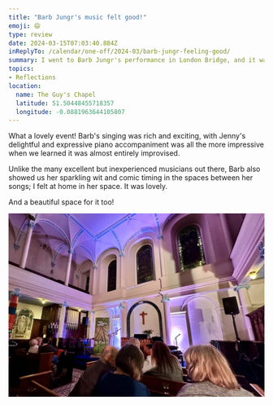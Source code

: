 ```yaml
---
title: "Barb Jungr's music felt good!"
emoji: 😄
type: review
date: 2024-03-15T07:03:40.884Z
inReplyTo: /calendar/one-off/2024-03/barb-jungr-feeling-good/
summary: I went to Barb Jungr's performance in London Bridge, and it was delightful!
topics:
- Reflections
location:
  name: The Guy's Chapel
  latitude: 51.50448455718357
  longitude: -0.0881963644105807
---
```

What a lovely event! Barb's singing was rich and exciting, with Jenny's delightful and expressive piano accompaniment was all the more impressive when we learned it was almost entirely improvised.

Unlike the many excellent but inexperienced musicians out there, Barb also showed us her sparkling wit and comic timing in the spaces between her songs; I felt at home in her space. It was lovely.

And a beautiful space for it too!

![The inside of cosy "The Guy's Chapel", lit in blue, ready for a performance.](./mem3rwc.webp)
